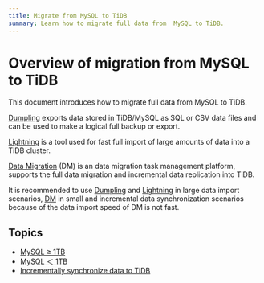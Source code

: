 ```yaml
---
title: Migrate from MySQL to TiDB
summary: Learn how to migrate full data from  MySQL to TiDB.
---
```


# Overview of migration from MySQL to TiDB

This document introduces how to migrate full data from  MySQL to TiDB.

[Dumpling](https://github.com/pingcap/dumpling) exports data stored in TiDB/MySQL as SQL or CSV data files and can be used to make a logical full backup or export.

[Lightning](/tidb-lightning/tidb-lightning-overview.md) is a tool used for fast full import of large amounts of data into a TiDB cluster. 

[Data Migration](https://github.com/pingcap/dm) (DM) is an data migration task management platform, supports the full data migration and incremental data replication into TiDB. 

It is recommended to use [Dumpling](https://github.com/pingcap/dumpling) and [Lightning](/tidb-lightning/tidb-lightning-overview.md) in large data import scenarios, [DM](https://github.com/pingcap/dm) in small and incremental data synchronization scenarios because of the data import speed of DM is not fast.

## Topics

- [MySQL ≥ 1TB](/data-migration/mysql/huge-data.md)
- [MySQL ＜ 1TB](/data-migration/mysql/small-data.md)
- [Incrementally synchronize data to TiDB](/data-migration/mysql/increment.md)

